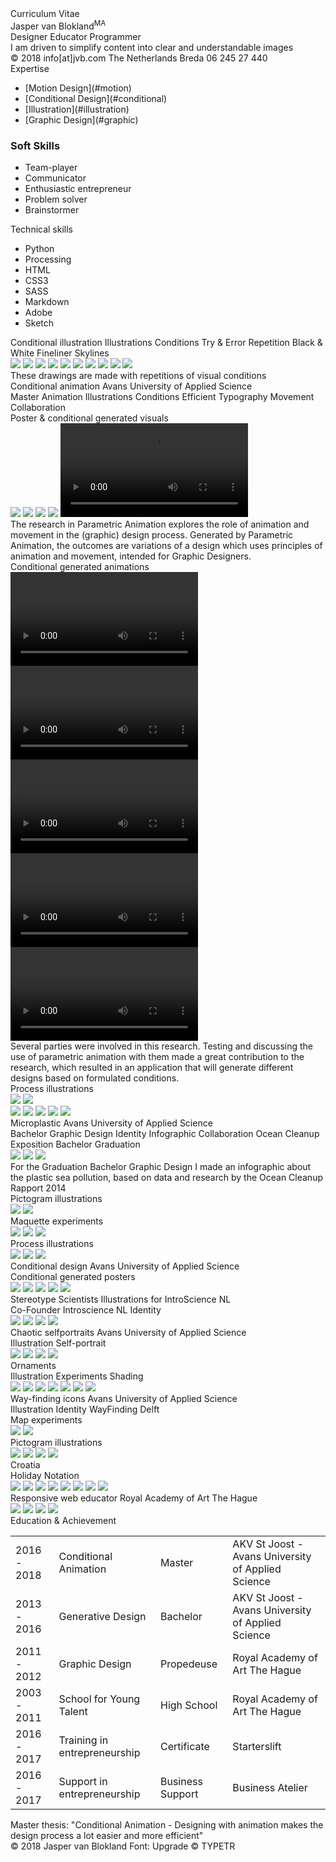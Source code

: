 <div class="cover">
<div class="website">Curriculum Vitae</div>

<div class="name">Jasper van Blokland<sup>MA</sup></div>

<div class="box">
<span class="function">Designer</span>
<span class="function">Educator</span>
<span class="function">Programmer</span[]()>
</div>
	
<div class="intro">I am driven to simplify content into clear and understandable images</div>

<div class="contact">
<span class="about">© 2018</span>
<span class="about">info[at]jvb.com</span>
<span class="about">The Netherlands</span>
<span class="about">Breda</span>
<span class="about">06 245 27 440</span>
</div>

<div class="title">Expertise</div>

- <div class="skills"><span class="one">[Motion Design](#motion)</span></div>
- <div class="skills"><span class="one">[Conditional Design](#conditional)</span></div> 
- <div class="skills"><span class="one">[Illustration](#illustration)</span></div>
- <div class="skills"><span class="one">[Graphic Design](#graphic)</span></div>

### <div class="title">Soft Skills</div>

- <div class="skills"><span class="two">Team-player</span></div>
- <div class="skills"><span class="two">Communicator</span></div>
- <div class="skills"><span class="two">Enthusiastic entrepreneur</span></div>
- <div class="skills"><span class="two">Problem solver</span></div>
- <div class="skills"><span class="two">Brainstormer</span></div>

<div class="title">Technical skills</div>

- <div class="skills"><span class="three">Python</span></div> 
- <div class="skills"><span class="three">Processing</span></div> 
- <div class="skills"><span class="three">HTML</span></div> 
- <div class="skills"><span class="three">CSS3</span></div>
- <div class="skills"><span class="three">SASS</span></div>
- <div class="skills"><span class="three">Markdown</span></div> 
- <div class="skills"><span class="three">Adobe</span></div>
- <div class="skills"><span class="three">Sketch</span></div>
</div>

<a name="illustration"/>
<div class="box-project">
<div class="projectfirst">
<span class="project-name">Conditional illustration</span>
<span class="keywords">
<span class="words">Illustrations</span>
<span class="words">Conditions</span>
<span class="words">Try & Error</span>
<span class="words">Repetition</span>
<span class="words">Black & White</span>
<span class="words">Fineliner</span>
<span class="words">Skylines</span>
</span>
</div>
</div>

<div class="col-container">
<span class="small"><img class="skyline" src="content/conditinalcity/3.jpeg"></span>
<span class="small"><img class="skyline" src="content/conditinalcity/4.jpeg"></span>
<span class="small"><img class="skyline" src="content/conditinalcity/6.jpeg"></span>
<span class="small"><img class="skyline" src="content/conditinalcity/10.jpeg"></span>
<span class="small"><img class="skyline" src="content/conditinalcity/11.jpeg"></span>
<span class="small"><img class="skyline" src="content/conditinalcity/17.jpeg"></span>
<span class="small"><img class="skyline" src="content/conditinalcity/22.jpeg"></span>
<span class="small"><img class="skyline" src="content/conditinalcity/23.jpeg"></span>
<span class="small"><img class="skyline" src="content/conditinalcity/47.jpeg"></span>
<span class="small"><img class="skyline" src="content/conditinalcity/46.jpeg"></span>
</div>

<div class="project-intro">These drawings are made with repetitions of visual conditions</div>

<a name="motion"/>
<div class="box-project">
<div class="project">
<span class="project-name">Conditional animation</span>
<span class="project-header">Avans University of Applied Science</span>
<div class="keywords">
<span class="words">Master Animation</span>
<span class="words">Illustrations</span>
<span class="words">Conditions</span>
<span class="words">Efficient</span>
<span class="words">Typography</span>
<span class="words">Movement</span>
<span class="words">Collaboration</span>
</div>
</div>
</div>

<div class="firstchapter">Poster & conditional generated visuals</div>

<div class="col-container">
<span class="small"><img class="animation" src="content/animation/poster.jpg"></span>
<span class="small"><img class="animation" src="content/animation/mov/0.png"></span>
<span class="small"><img class="animation" src="content/animation/mov/1.png"></span>
<span class="small"><img class="animation" src="content/animation/mov/2.png"></span>
<span class="small"><video src="content/animation/mov/4.mov" no-controls loop autoplay></video></span>
</div>

<div class="project-intro">The research in Parametric Animation explores the role of animation and movement in the (graphic) design process. Generated by Parametric Animation, the outcomes are variations of a design which uses principles of animation and movement, intended for Graphic Designers.</div>

<div class="chapter">Conditional generated animations</div>

<div class="col-container">
<span class="small"><video class="animation" src="content/animation/mov/5.mp4" type="video/mp4" no-controls loop autoplay></video></span>
<span class="small"><video class="animation" src="content/animation/mov/6.mp4" type="video/mp4" no-controls loop autoplay></video></span>
<span class="small"><video class="animation" src="content/animation/mov/7.mp4" type="video/mp4" no-controls loop autoplay></video></span>
<span class="small"><video class="animation" src="content/animation/mov/8.mp4" type="video/mp4" no-controls loop autoplay></video></span>
<span class="small"><video class="animation" src="content/animation/mov/9.mp4" type="video/mp4" no-controls loop autoplay></video></span>
</div>

<div class="project-intro">Several parties were involved in this research. Testing and discussing the use of parametric animation with them made a great contribution to the research, which resulted in an application that will generate different designs based on formulated conditions.</div>

<div class="chapter">Process illustrations</div>

<div class="col-container">
<img class="wide" src="content/animation/2.jpg"> 
<img class="wide" src="content/animation/3.jpg">
</div>

<div class="col-container">
<span class="small"><img class="movement" img src="content/animation/5.png"></span>
<span class="small"><img class="movement" src="content/animation/6.png"></span> 
<span class="small"><img class="movement" src="content/animation/4.png"></span> 
<span class="small"><img class="movement" src="content/animation/7.png"></span>
<span class="small"><img class="movement" src="content/animation/8.png"></span>
</div>

<a name="graphic"/>
<div class="box-project">
<div class="project">
<span class="project-name">Microplastic</span>
<span class="project-header">Avans University of Applied Science</span>
<div class="keywords">
<span class="words">Bachelor Graphic Design</span>
<span class="words">Identity</span>
<span class="words">Infographic</span>
<span class="words">Collaboration Ocean Cleanup</span>
</div>
</div>
</div>

<div class="firstchapter">Exposition Bachelor Graduation</div>

<div class="col-container">
<img class="onethird" src="content/sea/expo/0.jpg">
<img class="onethird" src="content/sea/expo/1.jpg">
<img class="onethird" src="content/sea/expo/2.jpg">
</div>

<div class="project-intro">For the Graduation Bachelor Graphic Design I made an infographic about the plastic sea pollution, based on data and research by the Ocean Cleanup Rapport 2014</div>

<div class="chapter">Pictogram illustrations</div>

<div class="col-container">
<img class="wide" src="content/sea/picto1.png">
<img class="wide" src="content/sea/picto2.png">
</div>

<div class="chapter">Maquette experiments</div>

<div class="col-container">
<img class="onethird" src="content/sea/maquette/0.jpg">
<img class="onethird" src="content/sea/maquette/1.jpg">
<img class="onethird" src="content/sea/maquette/2.jpg">
</div>

<div class="chapter">Process illustrations</div>

<div class="col-container">
<span class="plastic"><img src="content/sea/illustraties/0.jpg"></span>
<span class="plastic"><img src="content/sea/illustraties/1.jpg"></span>
<span class="plastic"><img class="wide" src="content/sea/illustraties/2.jpg"></span>
</div>

<a name="conditional"/>
<div class="box-project">
<div class="project">
<span class="project-name">Conditional design</span>
<span class="project-header">Avans University of Applied Science</span>
</div>
</div>

<div class="firstchapter">Conditional generated posters</div>

<div class="col-container">
<span class="small"><img class="animation" src="content/conditional/0.png"></span>
<span class="small"><img class="animation" src="content/conditional/1.png"></span>
<span class="small"><img class="animation" src="content/conditional/2.png"></span>
<span class="small"><img class="animation" src="content/conditional/3.png"></span>
<span class="small"><img class="animation" src="content/conditional/4.png"></span>
</div>

<div class="box-project">
<div class="project">
<span class="project-name">Stereotype Scientists</span>
<span class="project-header">Illustrations for IntroScience NL</span>
<div class="keywords">
<span class="words">Co-Founder Introscience NL</span>
<span class="words">Identity</span>
</div>
</div>
</div>

<div class="col-container">
<img src="content/scientist/0.jpg">
<img src="content/scientist/1.jpg">
<img src="content/scientist/2.jpg">
<img src="content/scientist/3.jpg">
</div>

<div class="box-project">
<div class="project">
<span class="project-name">Chaotic selfportraits</span>
<span class="project-header">Avans University of Applied Science</span>
<div class="keywords">
<span class="words">Illustration</span>
<span class="words">Self-portrait</span>
</div>
</div>
</div>

<div class="col-container">
<img src="content/portrait/0.jpg">
<img src="content/portrait/1.jpg">
<img src="content/portrait/2.jpg">
<img src="content/portrait/3.jpg">
</div>

<div class="box-project">
<div class="project">
<span class="project-name">Ornaments</span>
<div class="keywords">
<span class="words">Illustration</span>
<span class="words">Experiments</span>
<span class="words">Shading</span>
</div>
</div>
</div>

<div class="col-container">
<img src="content/italy/0.png">
<img src="content/italy/1.png">
<img class="wide" src="content/italy/2.png">
<img src="content/ornaments/0.jpg">
<img src="content/ornaments/1.jpg">
<img src="content/ornaments/2.jpg">
<img src="content/ornaments/3.jpg">
</div>

<a name="graphic"/>
<div class="box-project">
<div class="project">
<span class="project-name">Way-finding icons</span>
<span class="project-header">Avans University of Applied Science</span>
<div class="keywords">
<span class="words">Illustration</span>
<span class="words">Identity</span>
<span class="words">WayFinding Delft</span>
</div>
</div>
</div>

<div class="firstchapter">Map experiments</div>

<div class="col-container">
<img class="wide" src="content/icons/map/0.png">
<img class="wide" src="content/icons/map/1.png">
</div>

<div class="chapter">Pictogram illustrations</div>

<div class="col-container">
<img src="content/icons/0.jpg">
<img src="content/icons/1.jpg">
<img src="content/icons/2.jpg">
<img src="content/icons/3.jpg">
</div>

<div class="box-project">
<div class="project">
<span class="project-name">Croatia</span>
<div class="keywords">
<span class="words">Holiday</span>
<span class="words">Notation</span>
</div>
</div>
</div>

<div class="col-container">
<img src="content/croatia/0.jpg">
<img src="content/croatia/2.jpg">
<img src="content/croatia/1.jpg">
<img src="content/croatia/3.jpg">
<img src="content/croatia/4.jpeg">
<img src="content/croatia/5.jpeg">
<img src="content/croatia/6.jpeg">
<img src="content/croatia/7.jpeg">
</div>

<div class="box-project">
<div class="project">
<span class="project-name">Responsive web educator</span>
<span class="project-header">Royal Academy of Art The Hague</span>
</div>
</div>

<div class="col-container">
<img src="content/educator/0.jpg">
<img src="content/educator/1.jpg">
<img src="content/educator/2.jpg">
<img src="content/educator/3.jpg">
</div>

<div class="projectlast">
<div class="titlelast">Education & Achievement</div>
</div>

|||||
|---|---|---|---|
|2016 - 2018|Conditional Animation|Master|AKV St Joost - Avans University of Applied Science|
|2013 - 2016|Generative Design|Bachelor|AKV St Joost - Avans University of Applied Science|
|2011 - 2012|Graphic Design|Propedeuse|Royal Academy of Art The Hague|
|2003 - 2011|School for Young Talent|High School|Royal Academy of Art The Hague|
|2016 - 2017|Training in entrepreneurship|Certificate|Starterslift|
|2016 - 2017|Support in entrepreneurship|Business Support|Business Atelier|

<div class="thesis">Master thesis: "Conditional Animation - Designing with animation makes the design process a lot easier and more efficient"</div>

<div class="bar">
<div class="contact">
<span class="about">© 2018 Jasper van Blokland</span>
<span class="about">Font: Upgrade © TYPETR</span>
</div>
</div>
